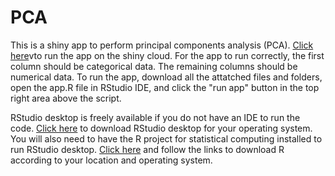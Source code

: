 # PCA
This is a shiny app to perform principal components analysis (PCA).  [Click here](https://christopherbeaver.shinyapps.io/pca2/)vto run the app on the shiny cloud.  For the app to run correctly, the first column should be categorical data.  The remaining columns should be numerical data.  To run the app, download all the attatched files and folders, open the app.R file in RStudio IDE, and click the "run app" button in the top right area above the script.

RStudio desktop is freely available if you do not have an IDE to run the code.  [Click here](https://posit.co/downloads/) to download RStudio desktop for your operating system.  You will also need to have the R project for statistical computing installed to run RStudio desktop.  [Click here](https://cran.r-project.org/mirrors.html) and follow the links to download R according to your location and operating system.

